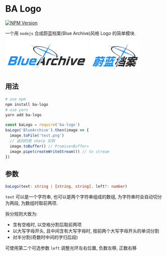 # BA Logo

[![NPM Version](https://img.shields.io/npm/v/ba-logo)](https://www.npmjs.com/package/ba-logo)

一个用 `nodejs` 合成蔚蓝档案(Blue Archive)风格 Logo 的简单模块.

<img src='docs/ba.png' height="96px" />
<img src='docs/ba-cn.png' height="96px" />

## 用法

```sh
# use npm
npm install ba-logo
# use yarn
yarn add ba-logo
```

```js
const baLogo = require('ba-logo')
baLogo('BlueArchive').then(image => {
  image.toFile('test.png')
  // 返回的是 sharp 实例
  image.toBuffer() // Promise<Buffer>
  image.pipe(createWriteStream()) // to stream
})
```

## 参数

```ts
baLogo(text: string | [string, string], left?: number)
```

`text` 可以是一个字符串, 也可以是两个字符串组成的数组, 为字符串时会自动切分为两段, 为数组时取前两项.

拆分规则大致为:

- 含有空格时, 以空格分割后取前两项
- 以大写字母开头, 且中间含有大写字母时, 按前两个大写字母开头的单词分割
- 对半分割(奇数时中间的字归后段)

可使用第二个可选参数 `left` 调整光环左右位置, 负数左移, 正数右移
